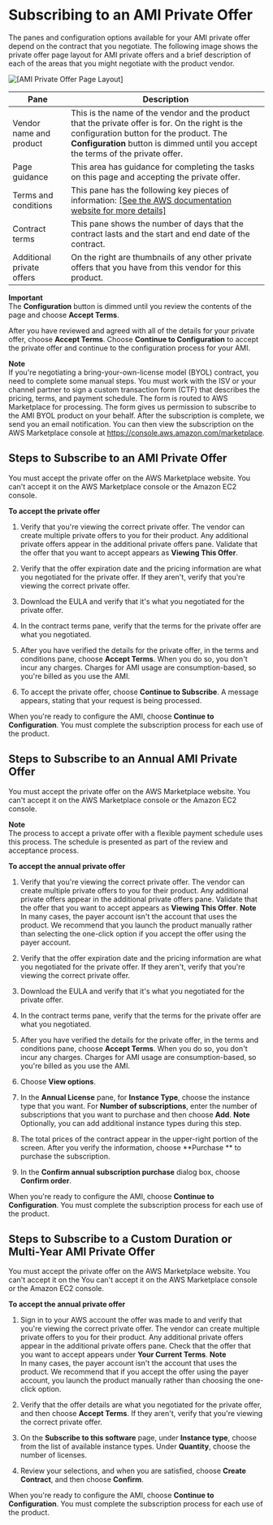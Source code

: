 # Subscribing to an AMI Private Offer<a name="buyer-private-offers-subscribing-ami-private-offer"></a>

 The panes and configuration options available for your AMI private offer depend on the contract that you negotiate\. The following image shows the private offer page layout for AMI private offers and a brief description of each of the areas that you might negotiate with the product vendor\.

![\[AMI Private Offer Page Layout\]](http://docs.aws.amazon.com/marketplace/latest/buyerguide/images/ami-private-offer-page-description.png) 


| Pane | Description | 
| --- | --- | 
|  Vendor name and product  |  This is the name of the vendor and the product that the private offer is for\. On the right is the configuration button for the product\. The **Configuration** button is dimmed until you accept the terms of the private offer\.  | 
|  Page guidance  |  This area has guidance for completing the tasks on this page and accepting the private offer\.  | 
|  Terms and conditions  |  This pane has the following key pieces of information:  [\[See the AWS documentation website for more details\]](http://docs.aws.amazon.com/marketplace/latest/buyerguide/buyer-private-offers-subscribing-ami-private-offer.html)  | 
|  Contract terms  |  This pane shows the number of days that the contract lasts and the start and end date of the contract\.  | 
|  Additional private offers  |  On the right are thumbnails of any other private offers that you have from this vendor for this product\.  | 

**Important**  
 The **Configuration** button is dimmed until you review the contents of the page and choose **Accept Terms**\. 

 After you have reviewed and agreed with all of the details for your private offer, choose **Accept Terms**\. Choose **Continue to Configuration** to accept the private offer and continue to the configuration process for your AMI\. 

**Note**  
 If you're negotiating a bring\-your\-own\-license model \(BYOL\) contract, you need to complete some manual steps\. You must work with the ISV or your channel partner to sign a custom transaction form \(CTF\) that describes the pricing, terms, and payment schedule\. The form is routed to AWS Marketplace for processing\. The form gives us permission to subscribe to the AMI BYOL product on your behalf\. After the subscription is complete, we send you an email notification\. You can then view the subscription on the AWS Marketplace console at [https://console\.aws\.amazon\.com/marketplace](https://console.aws.amazon.com/marketplace)\. 

## Steps to Subscribe to an AMI Private Offer<a name="buyer-private-offers-subscribing-ami-private-offer-steps"></a>

You must accept the private offer on the AWS Marketplace website\. You can't accept it on the AWS Marketplace console or the Amazon EC2 console\.

**To accept the private offer**

1. Verify that you're viewing the correct private offer\. The vendor can create multiple private offers to you for their product\. Any additional private offers appear in the additional private offers pane\. Validate that the offer that you want to accept appears as **Viewing This Offer**\.

1. Verify that the offer expiration date and the pricing information are what you negotiated for the private offer\. If they aren't, verify that you're viewing the correct private offer\.

1. Download the EULA and verify that it's what you negotiated for the private offer\.

1. In the contract terms pane, verify that the terms for the private offer are what you negotiated\.

1. After you have verified the details for the private offer, in the terms and conditions pane, choose **Accept Terms**\. When you do so, you don't incur any charges\. Charges for AMI usage are consumption\-based, so you're billed as you use the AMI\.

1. To accept the private offer, choose **Continue to Subscribe**\. A message appears, stating that your request is being processed\.

 When you're ready to configure the AMI, choose **Continue to Configuration**\. You must complete the subscription process for each use of the product\.

## Steps to Subscribe to an Annual AMI Private Offer<a name="buyer-private-offers-subscribing-ami-annual-private-offer-steps"></a>

You must accept the private offer on the AWS Marketplace website\. You can't accept it on the AWS Marketplace console or the Amazon EC2 console\.

**Note**  
The process to accept a private offer with a flexible payment schedule uses this process\. The schedule is presented as part of the review and acceptance process\.

**To accept the annual private offer**

1. Verify that you're viewing the correct private offer\. The vendor can create multiple private offers to you for their product\. Any additional private offers appear in the additional private offers pane\. Validate that the offer that you want to accept appears as **Viewing This Offer**\.
**Note**  
 In many cases, the payer account isn't the account that uses the product\. We recommend that you launch the product manually rather than selecting the one\-click option if you accept the offer using the payer account\. 

1. Verify that the offer expiration date and the pricing information are what you negotiated for the private offer\. If they aren't, verify that you're viewing the correct private offer\.

1. Download the EULA and verify that it's what you negotiated for the private offer\.

1. In the contract terms pane, verify that the terms for the private offer are what you negotiated\.

1. After you have verified the details for the private offer, in the terms and conditions pane, choose **Accept Terms**\. When you do so, you don't incur any charges\. Charges for AMI usage are consumption\-based, so you're billed as you use the AMI\.

1. Choose **View options**\.

1. In the **Annual License** pane, for **Instance Type**, choose the instance type that you want\. For **Number of subscriptions**, enter the number of subscriptions that you want to purchase and then choose **Add**\.
**Note**  
Optionally, you can add additional instance types during this step\.

1. The total prices of the contract appear in the upper\-right portion of the screen\. After you verify the information, choose **Purchase ** to purchase the subscription\.

1. In the **Confirm annual subscription purchase** dialog box, choose **Confirm order**\.

 When you're ready to configure the AMI, choose **Continue to Configuration**\. You must complete the subscription process for each use of the product\.

## Steps to Subscribe to a Custom Duration or Multi\-Year AMI Private Offer<a name="buyer-private-offers-subscribing-ami-annual-private-offer-steps"></a>

You must accept the private offer on the AWS Marketplace website\. You can't accept it on the You can't accept it on the AWS Marketplace console or the Amazon EC2 console\.

**To accept the annual private offer**

1. Sign in to your AWS account the offer was made to and verify that you're viewing the correct private offer\. The vendor can create multiple private offers to you for their product\. Any additional private offers appear in the additional private offers pane\. Check that the offer that you want to accept appears under **Your Current Terms**\.
**Note**  
 In many cases, the payer account isn't the account that uses the product\. We recommend that if you accept the offer using the payer account, you launch the product manually rather than choosing the one\-click option\. 

1. Verify that the offer details are what you negotiated for the private offer, and then choose **Accept Terms**\. If they aren't, verify that you're viewing the correct private offer\.

1. On the **Subscribe to this software** page, under **Instance type**, choose from the list of available instance types\. Under **Quantity**, choose the number of licenses\. 

1. Review your selections, and when you are satisfied, choose **Create Contract**, and then choose **Confirm**\.

 When you're ready to configure the AMI, choose **Continue to Configuration**\. You must complete the subscription process for each use of the product\.